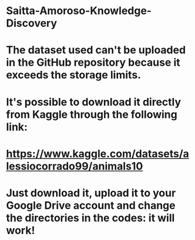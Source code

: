 # Saitta-Amoroso-Knowledge-Discovery
# The dataset used can't be uploaded in the GitHub repository because it exceeds the storage limits. 
# It's possible to download it directly from Kaggle through the following link:
# https://www.kaggle.com/datasets/alessiocorrado99/animals10
# Just download it, upload it to your Google Drive account and change the directories in the codes: it will work!
